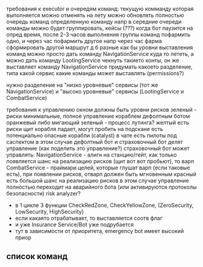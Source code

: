 требования к executor и очередям команд:
	текущую комманду которая выполняется можно отменять на лету
	можно обновлять 
	    полностью очередь команд
	    определенную команду напр в середние очереди
    команды можно будет группировать, кейсы (???)
		когда бот паузится на опред время, после 2-3 часов выполнения группы команд
		пофармить одно, и через час пофармить другое
		напр через час фарма сформировать другой маршрут
	д б разные как бы уровни выставления команд
		можно просто дать команду NavigationService куда то лететь, а можно дать команду LootingService чекнуть такието конты, он же выставляет команду NavigationService
		придумать какоето разделение, типа какой сервис какие команды может выставлять (permissions?)


нужно разделение на "низко уровневые" сервисы (тот же NavigationService)
и "высоко уровневые" сервисы (LootingService и CombatService)

требования к управлению окном
должны быть уровни рисков
    зеленый - риски минимальные, полное управление кораблем дефолтным ботом
	оранжевый либо мигающий зеленый - процесс лутинга?
    желтый
		есть риски
			щит корабля падает, могут пробить
			на подскане есть потенциально опасные корабли (catalyst)
			в чате есть пилоты под саспектом
		в этом случае дефолтный бот и страховочный бот делят управление (как поделить это управление?)
			страховочный бот может управлять:
				NavigationService - алигн на станцию/гейт, как только появляется шанс на реализацию рисков (щит вот вот пробьют), то варп
				CombatService - праймари целей, которые глушат варп (если таковые есть), при появлении рисков, отварп должен быть мгновенным
	красный
		есть большой шанс на реализацию рисков
		в этом случае управление полностью переходит на аварийного бота (или активируются протоколы безопасности)
risk analyzer?
- в 1 цикле 3 функции CheckRedZone, CheckYellowZone, (ZeroSecurity, LowSecurity, HighSecurity)
- если какаято отрабатывает, то выставляется соотв флаг
- и уже Insurance Service/Bot уже подрубается
- тут в зависимости от приоритета, emergency bot имеет высокий приор


список команд
- 
